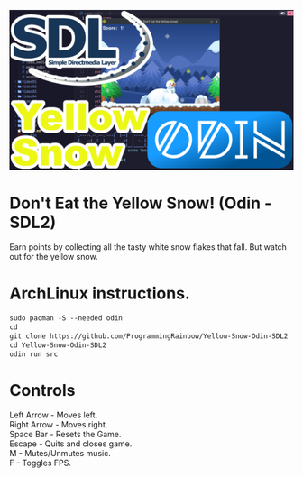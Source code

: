 ![Screenshot](screenshot.png)

# Don't Eat the Yellow Snow! (Odin - SDL2)
Earn points by collecting all the tasty white snow flakes that fall. But watch out for the yellow snow.

# ArchLinux instructions.
```
sudo pacman -S --needed odin 
cd
git clone https://github.com/ProgrammingRainbow/Yellow-Snow-Odin-SDL2
cd Yellow-Snow-Odin-SDL2
odin run src
```
# Controls
Left Arrow - Moves left.\
Right Arrow - Moves right.\
Space Bar - Resets the Game.\
Escape - Quits and closes game.\
M - Mutes/Unmutes music.\
F - Toggles FPS.
